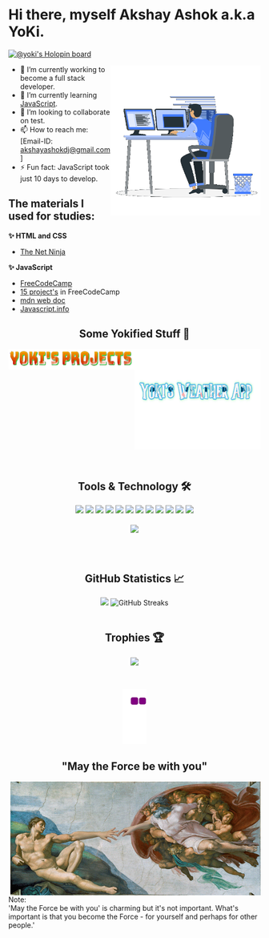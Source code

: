 
<div>
  <h1>Hi there, myself Akshay Ashok a.k.a YoKi.</h1>

[![@yoki's Holopin board](https://holopin.me/yoki)](https://holopin.io/@yoki)

  
  <img align="right" alt="Developer yoki1234" src="coding.gif" width="300"/>

 
- 🔭 I’m currently working to become a full stack developer.
- 🌱 I’m currently learning <a href="https://javascript.info/">JavaScript</a>.
- 👯 I’m looking to collaborate on test.
- 📫 How to reach me: [Email-ID: akshayashokdj@gmail.com]
-  ⚡ Fun fact: JavaScript took just 10 days to develop.



<h2>The materials I used for studies:</h2> 


  <strong>✨ HTML and CSS</strong>
        <ul> 
          <li><a href="https://www.youtube.com/c/TheNetNinja">The Net Ninja</a></li>
        </ul>
 
  <strong>✨ JavaScript</strong>
       &nbsp;&nbsp;&nbsp;&nbsp;
       <ul>
         <li><a href="https://www.youtube.com/watch?v=jS4aFq5-91M&t=26701s ">FreeCodeCamp</a></li>
         <li><a href="https://www.youtube.com/watch?v=3PHXvlpOkf4&ab_channel=freeCodeCamp.org">15 project's</a> in FreeCodeCamp</li>
         <li><a href="https://developer.mozilla.org/en-US/docs/Web/JavaScript">mdn web doc</a></li>
         <li><a href="https://javascript.info/">Javascript.info</a></li>
       </ul>
  
<h2 align="center">Some Yokified Stuff 👾</h2> 
  <div style="display:flex; align-item:center">
    <a align="center" href="https://projectofyoki.netlify.app/">
     <img align="center" width=300 height=40 src="yoki_s_project-removebg-preview.png">
    </a>
    <a align="center" href="https://fastidious-unicorn-e05fb8.netlify.app/">
     <img align="center" width=300 height=200 src="yoki-weather.png" width=500 height=200>
    </a>
  </div>
  


<br><h2 align="center"> Tools & Technology 🛠</h2>




<div align="center">
<img src="https://img.shields.io/badge/Flutter-02569B?style=flat-square&logo=flutter&logoColor=white" />
<img src="https://img.shields.io/badge/Dart-0175C2?style=flat-square&logo=dart&logoColor=white" />
<img src="https://img.shields.io/badge/C++-00599C?style=flat-square&logo=cplusplus&logoColor=white" />
<img src="https://img.shields.io/badge/C_Sharp-239120?style=flat-square&logo=csharp&logoColor=white" />
<img src="https://img.shields.io/badge/Java-007396?style=flat-square&logo=java&logoColor=white" />
<img src="https://img.shields.io/badge/JavaScript-F7DF1E?style=flat-square&logo=javascript&logoColor=white" />
<img src="https://img.shields.io/badge/Python-FFD43B?style=flat-square&logo=python&logoColor=white"/>
<img src="https://img.shields.io/badge/firebase-ffca28?style=flat-square&logo=firebase&logoColor=white" />
<img src="https://img.shields.io/badge/Git-F05032?style=flat-square&logo=git&logoColor=white" />
<img src="https://img.shields.io/badge/Adobe_Photoshop-00aeff?style=flat-square&logo=Adobe%20photoshop&logoColor=white"/>
<img src="https://img.shields.io/badge/Adobe_Illustrator-ff9900?style=flat-square&logo=Adobe-illustrator&logoColor=white" />
<img src="https://img.shields.io/badge/Adobe_XD-FF61F6?style=flat-square&logo=Adobe%20XD&logoColor=white" />
<br><br>
<img align="center"  src="https://github-readme-stats.vercel.app/api/top-langs/?username=yoki1234&theme=dark&layout=compact&langs_count=20&hide_title=true"/>
</div>
<br>
    
    
<br><h2 align="center"> GitHub Statistics 📈 </h2>

<div align="center">
    <img height="180" src="https://github-readme-stats.vercel.app/api?username=yoki1234&theme=dark&hide_title=true&include_all_commits=true"/>
    <img height="180" alt="GitHub Streaks" src="https://github-readme-streak-stats.herokuapp.com/?user=yoki1234"> 
</div><br>
<h2 align="center">Trophies 🏆</h2>
<div align="center">  
<img align="center" src="https://github-profile-trophy.vercel.app/?username=yoki1234&margin-w=15&margin-h=15" />
</div>
<br>
<h2 align="center"></h2>
<div align="center"> <img src="https://github.com/yoki1234/yoki1234/blob/output/github-contribution-grid-snake.gif" /></div>
 
 <h2 align="center">"May the Force be with you"</h2>

<img align="right" alt="Developer yoki1234" src="handShake.gif" width="500">
  

<p>Note:<br>
'May the Force be with you' is charming but it's not important. 
 What's important is that you become the Force - for yourself 
 and perhaps for other people.'</p>

  

</div>


<!--
**yoki1234/yoki1234** is a ✨ _special_ ✨ repository because its `README.md` (this file) appears on your GitHub profile.

Here are some ideas to get you started:

- 🔭 I’m currently working on ...
- 🌱 I’m currently learning ...
- 👯 I’m looking to collaborate on ...
- 🤔 I’m looking for help with ...
- 💬 Ask me about ...
- 📫 How to reach me: ...
- 😄 Pronouns: ...
- ⚡ Fun fact: ...
-->
